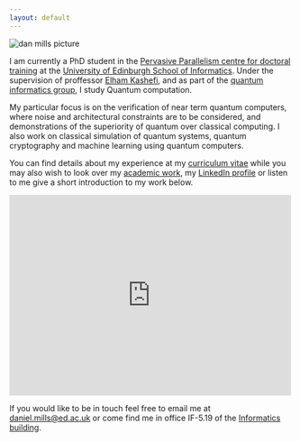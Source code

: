 ```yaml
---
layout: default
---
```


![dan mills picture]({{"/assets/profile-pic.jpg"}})

I am currently a PhD student in the [Pervasive Parallelism centre for doctoral training](http://web.inf.ed.ac.uk/infweb/student-services/cdt/pervasive-parallelism) at the [University of Edinburgh School of Informatics](https://www.ed.ac.uk/informatics). Under the supervision of proffessor [Elham Kashefi](https://ekashefi.wordpress.com/), and as part of the [quantum informatics group](http://web.inf.ed.ac.uk/quantum-informatics), I study Quantum computation.

My particular focus is on the verification of near term quantum computers, where noise and architectural constraints are to be considered, and demonstrations of the superiority of quantum over classical computing. I also work on classical simulation of quantum systems, quantum cryptography and machine learning using quantum computers.

You can find details about my experience at my [curriculum vitae]({{"/assets/CV.pdf"}}) while you may also wish to look over my [academic work](academic), my [LinkedIn profile](https://www.linkedin.com/in/dan-mills) or listen to me give a short introduction to my work below.

<iframe id="kaltura_player" src="https://cdnapisec.kaltura.com/p/2010292/sp/201029200/embedIframeJs/uiconf_id/32599141/partner_id/2010292?iframeembed=true&playerId=kaltura_player&entry_id=1_cz9jh0g2&flashvars[streamerType]=auto&amp;flashvars[localizationCode]=en&amp;flashvars[leadWithHTML5]=true&amp;flashvars[sideBarContainer.plugin]=true&amp;flashvars[sideBarContainer.position]=left&amp;flashvars[sideBarContainer.clickToClose]=true&amp;flashvars[chapters.plugin]=true&amp;flashvars[chapters.layout]=vertical&amp;flashvars[chapters.thumbnailRotator]=false&amp;flashvars[streamSelector.plugin]=true&amp;flashvars[EmbedPlayer.SpinnerTarget]=videoHolder&amp;flashvars[dualScreen.plugin]=true&amp;&wid=1_1xy5qhvj" width="500" height="356" allowfullscreen webkitallowfullscreen mozAllowFullScreen allow="autoplay *; fullscreen *; encrypted-media *" frameborder="0" title="Kaltura Player"></iframe>

If you would like to be in touch feel free to email me at daniel.mills@ed.ac.uk or come find me in office IF-5.19 of the [Informatics building](https://www.google.com/maps/place/Dugald+Stewart+Building,+Informatics+Forum,+Edinburgh+EH8+9AB/@55.9447509,-3.1881526,18.5z/data=!3m1!5s0x4887c78380a9954d:0x6f0e11144cdbe50c!4m13!1m7!3m6!1s0x4887c78380560aa5:0xabe2f9d4a73bf5f5!2sInformatics+Forum,+Edinburgh+EH8+9AB!3b1!8m2!3d55.9447576!4d-3.1874533!3m4!1s0x4887c7847f57fce7:0xa55424c3cecbf4c9!8m2!3d55.9450306!4d-3.1877087://www.google.com/maps/place/Informatics+Forum,+Edinburgh+EH8+9AB/@55.9447587,-3.1882289,18z/data=!3m1!4b1!4m5!3m4!1s0x4887c78380560aa5:0xabe2f9d4a73bf5f5!8m2!3d55.9447576!4d-3.1874533).
